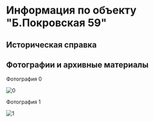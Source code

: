 # Информация по объекту "Б.Покровская 59"

## Историческая справка

## Фотографии и архивные материалы

Фотография 0

![0](/P1270205_Compressed.jpg)

Фотография 1

![1](/P1270206_Compressed.jpg)

